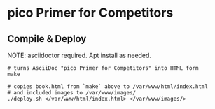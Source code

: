 # pico Primer for Competitors

## Compile & Deploy
NOTE: asciidoctor required. Apt install as needed.

```
# turns AsciiDoc "pico Primer for Competitors" into HTML form
make

# copies book.html from `make` above to /var/www/html/index.html
# and included images to /var/www/images/
./deploy.sh </var/www/html/index.html> </var/www/images/>
```
